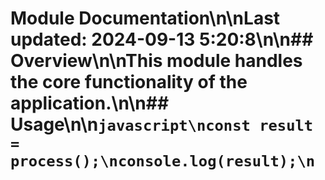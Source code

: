 # Module Documentation\n\nLast updated: 2024-09-13 5:20:8\n\n## Overview\n\nThis module handles the core functionality of the application.\n\n## Usage\n\n```javascript\nconst result = process();\nconsole.log(result);\n```
